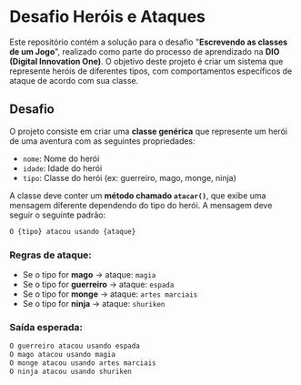 # Desafio Heróis e Ataques

Este repositório contém a solução para o desafio "**Escrevendo as classes de um Jogo**", realizado como parte do processo de aprendizado na **DIO (Digital Innovation One)**. O objetivo deste projeto é criar um sistema que represente heróis de diferentes tipos, com comportamentos específicos de ataque de acordo com sua classe.

## Desafio

O projeto consiste em criar uma **classe genérica** que represente um herói de uma aventura com as seguintes propriedades:

- `nome`: Nome do herói  
- `idade`: Idade do herói  
- `tipo`: Classe do herói (ex: guerreiro, mago, monge, ninja)

A classe deve conter um **método chamado `atacar()`**, que exibe uma mensagem diferente dependendo do tipo do herói. A mensagem deve seguir o seguinte padrão:

```javascript
O {tipo} atacou usando {ataque}
```


### Regras de ataque:

- Se o tipo for **mago** → ataque: `magia`  
- Se o tipo for **guerreiro** → ataque: `espada`  
- Se o tipo for **monge** → ataque: `artes marciais`  
- Se o tipo for **ninja** → ataque: `shuriken`  

### Saída esperada:

```javascript
O guerreiro atacou usando espada  
O mago atacou usando magia  
O monge atacou usando artes marciais  
O ninja atacou usando shuriken

